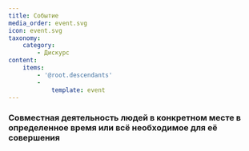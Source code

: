 ```yaml
---
title: Событие
media_order: event.svg
icon: event.svg
taxonomy:
    category:
        - Дискурс
content:
    items:
        - '@root.descendants'
        -
            template: event
---
```


### Cовместная деятельность людей в конкретном месте в определенное время или всё необходимое для её совершения
